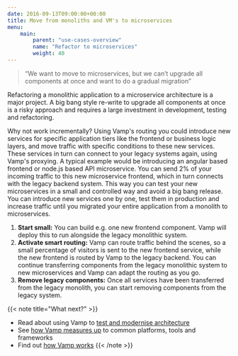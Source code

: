 ```yaml
---
date: 2016-09-13T09:00:00+00:00
title: Move from monoliths and VM's to microservices
menu:
    main: 
        parent: "use-cases-overview"
        name: "Refactor to microservices"
        weight: 40
---
```


> “We want to move to microservices, but we can’t upgrade all components at once and want to do a gradual migration”
  
Refactoring a monolithic application to a microservice architecture is a major project. A big bang style re-write to upgrade all components at once is a risky approach and requires a large investment in development, testing and refactoring.

Why not work incrementally? Using Vamp's routing you could introduce new services for specific application tiers like the frontend or business logic layers, and move traffic with specific conditions to these new services. These services in turn can connect to your legacy systems again, using Vamp's proxying. A typical example would be introducing an angular based frontend or node.js based API microservice. You can send 2% of your incoming traffic to this new microservice frontend, which in turn connects with the legacy backend system. This way you can test your new microservices in a small and controlled way and avoid a big bang release. You can introduce new services one by one, test them in production and increase traffic until you migrated your entire application from a monolith to microservices.

1. __Start small:__ You can build e.g. one new frontend component. Vamp will deploy this to run alongside the legacy monolithic system.
2. __Activate smart routing:__ Vamp can route traffic behind the scenes, so a small percentage of visitors is sent to the new frontend service, while the new frontend is routed by Vamp to the legacy backend. You can continue transferring components from the legacy monolithic system to new microservices and Vamp can adapt the routing as you go.
3. __Remove legacy components:__ Once all services have been transferred from the legacy monolith, you can start removing components from the legacy system.

{{< note title="What next?" >}}
* Read about using Vamp to [test and modernise architecture](/product/use-cases/modernise-architecture/)
* See [how Vamp measures up](/product/vamp-compared-to/proxies-and-load-balancers/) to common platforms, tools and frameworks  
* Find out [how Vamp works](/documentation/how-vamp-works/architecture-and-components)
{{< /note >}}
